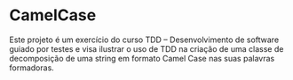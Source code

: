 # CamelCase

Este projeto é um exercício do curso TDD – Desenvolvimento de software guiado por testes e visa ilustrar o uso de TDD na criação de uma classe de decomposição de uma string em formato Camel Case nas suas palavras formadoras.